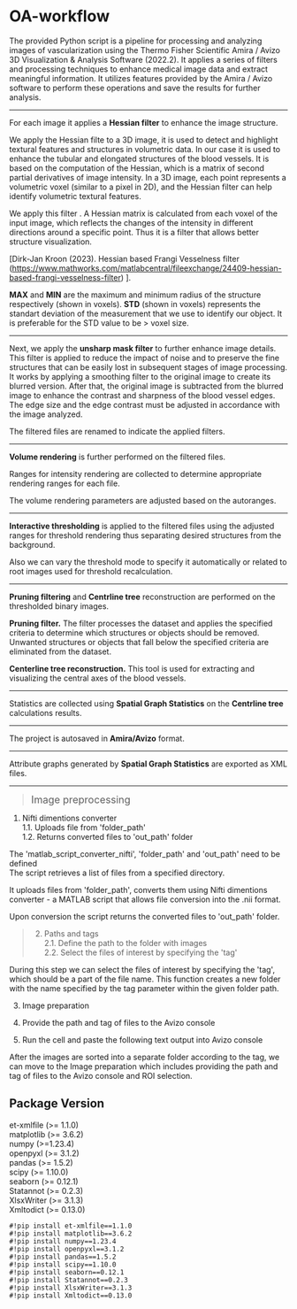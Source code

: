 
# OA-workflow
The provided Python script is a pipeline for processing and analyzing images of vascularization using the Thermo Fisher Scientific Amira / Avizo 3D Visualization & Analysis Software (2022.2). It applies a series of filters and processing techniques to enhance medical image data and extract  
meaningful information. It utilizes features provided by the Amira / Avizo software to perform these operations and save the results for further analysis.

---
For each image it applies a **Hessian filter** to enhance the image structure.  

We apply the Hessian filte to a 3D image, it is used to detect and highlight textural features and structures in volumetric data. In our case it is used to enhance the tubular and elongated structures of the blood vessels. It is based on the computation of the Hessian, which is a matrix of second partial derivatives of image intensity. In a 3D image, each point represents a volumetric voxel (similar to a pixel in 2D), and the Hessian filter can help identify volumetric textural features.


We apply this filter . A Hessian matrix is calculated from each voxel of the input image, which reflects the changes of the intensity in different directions around a specific point. 
Thus it is a filter that allows better structure visualization.








[Dirk-Jan Kroon (2023). Hessian based Frangi Vesselness filter (https://www.mathworks.com/matlabcentral/fileexchange/24409-hessian-based-frangi-vesselness-filter) ].  

**MAX** and **MIN** are the maximum and minimum radius of the structure respectively (shown in voxels). **STD** (shown in voxels) represents the standart deviation of the measurement that we use to identify our object. It is preferable for the STD value to be > voxel size.  

---
Next, we apply the **unsharp mask filter** to further enhance image details.
This filter is applied to reduce the impact of noise and to preserve the fine structures that can be easily lost in subsequent stages of image processing. It works by applying a smoothing filter to the original image to create its blurred version. After that, the original image is subtracted from the blurred image to enhance the contrast and sharpness of the blood vessel edges. The edge size and the edge contrast must be adjusted in accordance with the image analyzed.

The filtered files are renamed to indicate the applied filters.

---
**Volume rendering** is further performed on the filtered files.

Ranges for intensity rendering are collected to determine appropriate rendering ranges for each file.

The volume rendering parameters are adjusted based on the autoranges.  

---
**Interactive thresholding** is applied to the filtered files using the adjusted ranges for threshold rendering thus separating desired structures from the background.  

Also we can vary the threshold mode to specify it automatically or related to root images used for threshold recalculation.

---
**Pruning filtering** and **Centrline tree** reconstruction are performed on the thresholded binary images.

**Pruning filter.** The filter processes the dataset and applies the specified criteria to determine which structures or objects should be removed. 
Unwanted structures or objects that fall below the specified criteria are eliminated from the dataset.

**Centerline tree reconstruction.** This tool is used for extracting and visualizing the central axes of the blood vessels. 

---
Statistics are collected using **Spatial Graph Statistics** on the **Centrline tree** calculations results.

---
The project is autosaved in **Amira/Avizo** format.

---
Attribute graphs generated by **Spatial Graph Statistics** are exported as XML files.

---

><font size='4'>Image preprocessing</font>
1. Nifti dimentions converter  
  1.1. Uploads file from 'folder_path'  
  1.2. Returns converted files to 'out_path' folder

The 'matlab_script_converter_nifti', 'folder_path' and 'out_path' need to be defined  
The script retrieves a list of files from a specified directory. 

It uploads files from 'folder_path', converts them using Nifti dimentions converter - a MATLAB script that allows file conversion into the .nii format. 

Upon conversion the script returns the converted files to 'out_path' folder.


>2. Paths and tags  
  2.1. Define the path to the folder with images  
  2.2. Select the files of interest by specifying the 'tag'  


During this step we can select the files of interest by specifying the 'tag', which should be a part of the file name. This function creates a new folder with the name specified by the tag parameter within the given folder path.

3. Image preparation

1.   Provide the path and tag of files to the Avizo console
2.   Run the cell and paste the following text output into Avizo console



After the images are sorted into a separate folder according to the tag, we can move to the Image preparation  which includes providing the path and tag of files to the Avizo console and ROI selection.







Package                  Version
---------------------------------
et-xmlfile 	 (>= 1.1.0)  
matplotlib 	 (>= 3.6.2)  
numpy 		     (>=1.23.4)  
openpyxl 	   (>= 3.1.2)  
pandas  	    (>= 1.5.2)  
scipy 		     (>= 1.10.0)  
seaborn	     (>= 0.12.1)  
Statannot 	  (>= 0.2.3)  
XlsxWriter 	 (>= 3.1.3)  
Xmltodict 	  (>= 0.13.0)  
```
#!pip install et-xmlfile==1.1.0
#!pip install matplotlib==3.6.2
#!pip install numpy==1.23.4
#!pip install openpyxl==3.1.2
#!pip install pandas==1.5.2
#!pip install scipy==1.10.0
#!pip install seaborn==0.12.1
#!pip install Statannot==0.2.3
#!pip install XlsxWriter==3.1.3
#!pip install Xmltodict==0.13.0
```

